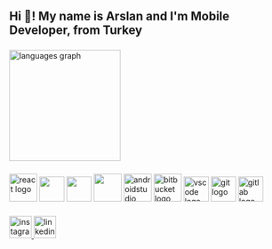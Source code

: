 <h2 align="left">Hi 👋! My name is Arslan and I'm Mobile Developer, from Turkey</h2>

###
  <img src="https://github-readme-stats.vercel.app/api/top-langs?username=arslanarso&locale=en&hide_title=false&layout=compact&card_width=320&langs_count=5&theme=dracula&hide_border=false" height="200" alt="languages graph"  />
</div>

###

<div align="left">
  <img src="https://cdn.jsdelivr.net/gh/devicons/devicon/icons/react/react-original.svg" height="50" alt="react logo"  />

   <img src="https://cdn.jsdelivr.net/gh/devicons/devicon/icons/javascript/javascript-original.svg" height="45" />

 <img src="https://cdn.jsdelivr.net/gh/devicons/devicon/icons/typescript/typescript-original.svg" height="45" />

 <img src="https://cdn.jsdelivr.net/gh/devicons/devicon/icons/xcode/xcode-original.svg" height="50" />

  <img src="https://cdn.jsdelivr.net/gh/devicons/devicon/icons/androidstudio/androidstudio-original.svg" height="50" alt="androidstudio logo"  />
  <img src="https://cdn.jsdelivr.net/gh/devicons/devicon/icons/bitbucket/bitbucket-original.svg" height="50" alt="bitbucket logo"  />
    <img src="https://cdn.jsdelivr.net/gh/devicons/devicon/icons/vscode/vscode-original.svg" height="45" alt="vscode logo"  />
  <img src="https://cdn.jsdelivr.net/gh/devicons/devicon/icons/git/git-original.svg" height="45" alt="git logo"  />
  <img src="https://cdn.jsdelivr.net/gh/devicons/devicon/icons/gitlab/gitlab-original.svg" height="45" alt="gitlab logo"  />

</div>

###

<div align="left">
  <!-- <img src="https://img.shields.io/static/v1?message=Youtube&logo=youtube&label=&color=FF0000&logoColor=white&labelColor=&style=for-the-badge" height="35" alt="youtube logo"  /> -->
  <a href="https://www.instagram.com/codingwitharso/">
    <img src="https://img.shields.io/static/v1?message=Instagram&logo=instagram&label=&color=E4405F&logoColor=white&labelColor=&style=for-the-badge" height="40" alt="instagram logo"  />
    </a>
    <a href="https://www.linkedin.com/in/sametarslantek/"> <img src="https://img.shields.io/static/v1?message=LinkedIn&logo=linkedin&label=&color=0077B5&logoColor=white&labelColor=&style=for-the-badge" height="40" alt="linkedin logo"  /></a>

  <!-- <img src="https://img.shields.io/static/v1?message=Twitch&logo=twitch&label=&color=9146FF&logoColor=white&labelColor=&style=for-the-badge" height="35" alt="twitch logo"  /> -->
  <!-- <img src="https://img.shields.io/static/v1?message=Discord&logo=discord&label=&color=7289DA&logoColor=white&labelColor=&style=for-the-badge" height="35" alt="discord logo"  /> -->
  <!-- <img src="https://img.shields.io/static/v1?message=Gmail&logo=gmail&label=&color=D14836&logoColor=white&labelColor=&style=for-the-badge" height="35" alt="gmail logo"  /> -->

</div>

###

<br clear="both">

###
